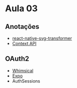 # Aula 03
## Anotações
- [react-native-svg-transformer](https://github.com/kristerkari/react-native-svg-transformer)
- [Context API](https://reactjs.org/docs/context.html)

## OAuth2   
- [Whimsical](https://whimsical.com/)
- [Expo](https://docs.expo.dev/guides/authentication/#google)
- AuthSessions
